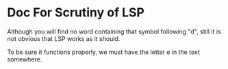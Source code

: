 # Doc For Scrutiny of LSP

Although you will find no word containing that symbol following "d", still it is not obvious that LSP works as it should.

To be sure it functions properly, we must have the letter e in the text somewhere.

